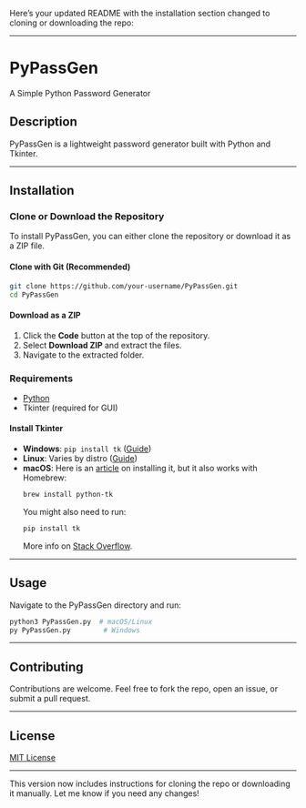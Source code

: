 Here’s your updated README with the installation section changed to cloning or downloading the repo:

---

# PyPassGen  
A Simple Python Password Generator  

## Description  
PyPassGen is a lightweight password generator built with Python and Tkinter.

---

## Installation  

### Clone or Download the Repository  
To install PyPassGen, you can either clone the repository or download it as a ZIP file.

#### Clone with Git (Recommended)  
```sh
git clone https://github.com/your-username/PyPassGen.git
cd PyPassGen
```

#### Download as a ZIP  
1. Click the **Code** button at the top of the repository.  
2. Select **Download ZIP** and extract the files.  
3. Navigate to the extracted folder.  

### Requirements  
- [Python](https://www.python.org/downloads/)  
- Tkinter (required for GUI)  

#### Install Tkinter  
- **Windows**: `pip install tk` ([Guide](https://www.geeksforgeeks.org/how-to-install-tkinter-in-windows/))  
- **Linux**: Varies by distro ([Guide](https://www.geeksforgeeks.org/how-to-install-tkinter-on-linux/))  
- **macOS**: Here is an [article](https://www.geeksforgeeks.org/how-to-install-tkinter-on-macos/) on installing it, but it also works with Homebrew:  
  ```sh
  brew install python-tk
  ```  
  You might also need to run:  
  ```sh
  pip install tk
  ```  
  More info on [Stack Overflow](https://stackoverflow.com/questions/5459444/tkinter-python-may-not-be-configured-for-tk).  

---

## Usage  

Navigate to the PyPassGen directory and run:  
```sh
python3 PyPassGen.py  # macOS/Linux
py PyPassGen.py        # Windows
```

---

## Contributing  
Contributions are welcome. Feel free to fork the repo, open an issue, or submit a pull request.  

---

## License  
[MIT License](LICENSE)  

---

This version now includes instructions for cloning the repo or downloading it manually. Let me know if you need any changes!